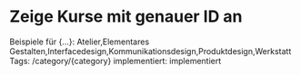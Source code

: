 # Zeige Kurse mit genauer ID an

Beispiele für {...}: Atelier,Elementares Gestalten,Interfacedesign,Kommunikationsdesign,Produktdesign,Werkstatt
Tags: /category/{category}
implementiert: implementiert

